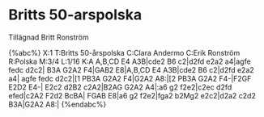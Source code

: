 # Britts 50-arspolska

Tillägnad Britt Ronström

{%abc%}
X:1
T:Britts 50-årspolska
C:Clara Andermo
C:Erik Ronström
R:Polska
M:3/4
L:1/16
K:A
A,B,CD E4 A3B|cde2 B6 c2|d2fd e2a2 a4|agfe fedc d2c2|
B3A G2A2 F4|GAB2 E8|A,B,CD E4 A3B|cde2 B6 c2|d2fd e2a2 a4|
agfe fedc d2c2|[1 PB3A G2A2 F4|G2A2 A8:|[2 PB3A G2A2 F4-|F2GF E2D2 E4-|
E2c2 d2B2 c2A2|B2AG G2A2 A4|:a6 g2 f2e2|c2ec d2fd efed|c2A2 F2d2 BcBA|
FGAB E8|a6 g2 f2e2|fga2 b2Mg2 e2c2|d2a2 c2d2 B3A|G2A2 A8:|
{%endabc%}


